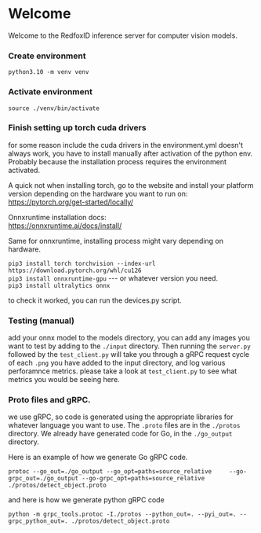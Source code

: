 # Welcome
Welcome to the RedfoxID inference server for computer vision models.

### Create environment
`python3.10 -m venv venv`

### Activate environment
`source ./venv/bin/activate`

### Finish setting up torch cuda drivers
for some reason include the cuda drivers in the environment.yml doesn't always work, you have to install manually after activation of the python env. Probably because the installation process requires the environment activated.

A quick not when installing torch, go to the website and install your platform version depending on the hardware you want to run on:  
https://pytorch.org/get-started/locally/

Onnxruntime installation docs:  
https://onnxruntime.ai/docs/install/

Same for onnxruntime, installing process might vary depending on hardware.

`pip3 install torch torchvision --index-url https://download.pytorch.org/whl/cu126`  
`pip3 install onnxruntime-gpu` --- or whatever version you need.  
`pip3 install ultralytics onnx`

to check it worked, you can run the devices.py script.

### Testing (manual)
add your onnx model to the models directory, you can add any images you want to test by adding to the `./input` directory. Then running the `server.py` followed by the `test_client.py` will take you through a gRPC request cycle of each `.png` you have added to the input directory, and log various perforamnce metrics. please take a look at `test_client.py` to see what metrics you would be seeing here. 


### Proto files and gRPC.
we use gRPC, so code is generated using the appropriate libraries for whatever language you want to use. The `.proto` files are in the `./protos` directory. We already have generated code for Go, in the `./go_output` directory.


Here is an example of how we generate Go gRPC code.
```
protoc --go_out=./go_output --go_opt=paths=source_relative     --go-grpc_out=./go_output --go-grpc_opt=paths=source_relative ./protos/detect_object.proto
```


and here is how we generate python gRPC code
```
python -m grpc_tools.protoc -I./protos --python_out=. --pyi_out=. --grpc_python_out=. ./protos/detect_object.proto
```